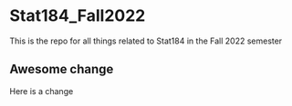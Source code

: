 # Stat184_Fall2022
This is the repo for all things related to Stat184 in the Fall 2022 semester

## Awesome change
Here is a change
